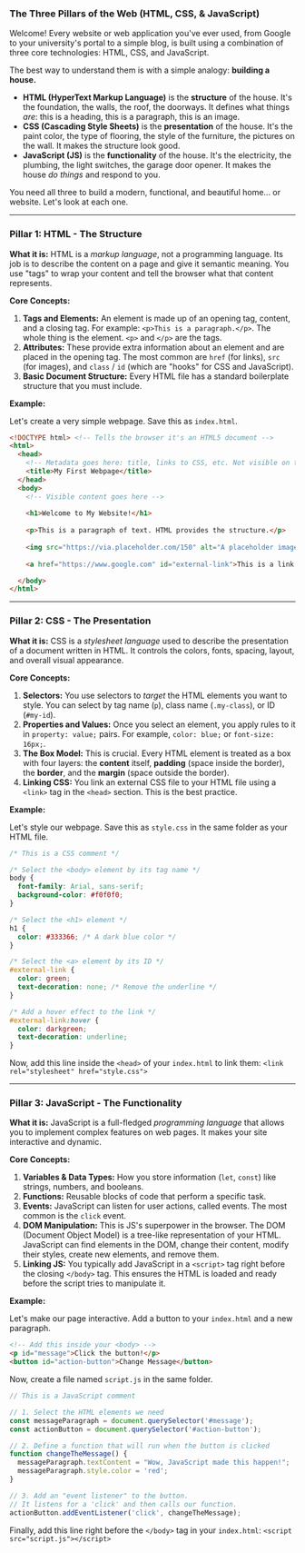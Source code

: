 ### The Three Pillars of the Web (HTML, CSS, & JavaScript)

Welcome! Every website or web application you've ever used, from Google to your university's portal to a simple blog, is built using a combination of three core technologies: HTML, CSS, and JavaScript.

The best way to understand them is with a simple analogy: **building a house.**

*   **HTML (HyperText Markup Language)** is the **structure** of the house. It's the foundation, the walls, the roof, the doorways. It defines what things *are*: this is a heading, this is a paragraph, this is an image.
*   **CSS (Cascading Style Sheets)** is the **presentation** of the house. It's the paint color, the type of flooring, the style of the furniture, the pictures on the wall. It makes the structure look good.
*   **JavaScript (JS)** is the **functionality** of the house. It's the electricity, the plumbing, the light switches, the garage door opener. It makes the house *do things* and respond to you.

You need all three to build a modern, functional, and beautiful home... or website. Let's look at each one.

---

### Pillar 1: HTML - The Structure

**What it is:** HTML is a *markup language*, not a programming language. Its job is to describe the content on a page and give it semantic meaning. You use "tags" to wrap your content and tell the browser what that content represents.

**Core Concepts:**

1.  **Tags and Elements:** An element is made up of an opening tag, content, and a closing tag. For example: `<p>This is a paragraph.</p>`. The whole thing is the element. `<p>` and `</p>` are the tags.
2.  **Attributes:** These provide extra information about an element and are placed in the opening tag. The most common are `href` (for links), `src` (for images), and `class` / `id` (which are "hooks" for CSS and JavaScript).
3.  **Basic Document Structure:** Every HTML file has a standard boilerplate structure that you must include.

**Example:**

Let's create a very simple webpage. Save this as `index.html`.

```html
<!DOCTYPE html> <!-- Tells the browser it's an HTML5 document -->
<html>
  <head>
    <!-- Metadata goes here: title, links to CSS, etc. Not visible on the page. -->
    <title>My First Webpage</title>
  </head>
  <body>
    <!-- Visible content goes here -->
    
    <h1>Welcome to My Website!</h1>
    
    <p>This is a paragraph of text. HTML provides the structure.</p>
    
    <img src="https://via.placeholder.com/150" alt="A placeholder image">
    
    <a href="https://www.google.com" id="external-link">This is a link to Google</a>

  </body>
</html>
```

---

### Pillar 2: CSS - The Presentation

**What it is:** CSS is a *stylesheet language* used to describe the presentation of a document written in HTML. It controls the colors, fonts, spacing, layout, and overall visual appearance.

**Core Concepts:**

1.  **Selectors:** You use selectors to *target* the HTML elements you want to style. You can select by tag name (`p`), class name (`.my-class`), or ID (`#my-id`).
2.  **Properties and Values:** Once you select an element, you apply rules to it in `property: value;` pairs. For example, `color: blue;` or `font-size: 16px;`.
3.  **The Box Model:** This is crucial. Every HTML element is treated as a box with four layers: the **content** itself, **padding** (space inside the border), the **border**, and the **margin** (space outside the border).
4.  **Linking CSS:** You link an external CSS file to your HTML file using a `<link>` tag in the `<head>` section. This is the best practice.

**Example:**

Let's style our webpage. Save this as `style.css` in the same folder as your HTML file.

```css
/* This is a CSS comment */

/* Select the <body> element by its tag name */
body {
  font-family: Arial, sans-serif;
  background-color: #f0f0f0;
}

/* Select the <h1> element */
h1 {
  color: #333366; /* A dark blue color */
}

/* Select the <a> element by its ID */
#external-link {
  color: green;
  text-decoration: none; /* Remove the underline */
}

/* Add a hover effect to the link */
#external-link:hover {
  color: darkgreen;
  text-decoration: underline;
}
```
Now, add this line inside the `<head>` of your `index.html` to link them:
`<link rel="stylesheet" href="style.css">`

---

### Pillar 3: JavaScript - The Functionality

**What it is:** JavaScript is a full-fledged *programming language* that allows you to implement complex features on web pages. It makes your site interactive and dynamic.

**Core Concepts:**

1.  **Variables & Data Types:** How you store information (`let`, `const`) like strings, numbers, and booleans.
2.  **Functions:** Reusable blocks of code that perform a specific task.
3.  **Events:** JavaScript can listen for user actions, called events. The most common is the `click` event.
4.  **DOM Manipulation:** This is JS's superpower in the browser. The DOM (Document Object Model) is a tree-like representation of your HTML. JavaScript can find elements in the DOM, change their content, modify their styles, create new elements, and remove them.
5.  **Linking JS:** You typically add JavaScript in a `<script>` tag right before the closing `</body>` tag. This ensures the HTML is loaded and ready before the script tries to manipulate it.

**Example:**

Let's make our page interactive. Add a button to your `index.html` and a new paragraph.

```html
<!-- Add this inside your <body> -->
<p id="message">Click the button!</p>
<button id="action-button">Change Message</button>
```

Now, create a file named `script.js` in the same folder.

```javascript
// This is a JavaScript comment

// 1. Select the HTML elements we need
const messageParagraph = document.querySelector('#message');
const actionButton = document.querySelector('#action-button');

// 2. Define a function that will run when the button is clicked
function changeTheMessage() {
  messageParagraph.textContent = "Wow, JavaScript made this happen!";
  messageParagraph.style.color = 'red';
}

// 3. Add an "event listener" to the button.
// It listens for a 'click' and then calls our function.
actionButton.addEventListener('click', changeTheMessage);
```
Finally, add this line right before the `</body>` tag in your `index.html`:
`<script src="script.js"></script>`